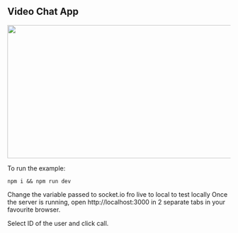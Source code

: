 ## Video Chat App

<img src="https://user-images.githubusercontent.com/35618554/120242483-94745900-c22a-11eb-8226-7f7392ae1d2c.png" width="600" height="300">

To run the example:

 `npm i && npm run dev`
 
 Change the variable passed to socket.io fro live to local to test locally
 Once the server is running, open http://localhost:3000 in 2 separate tabs in your favourite browser.
 
 Select ID of the user and click call.
